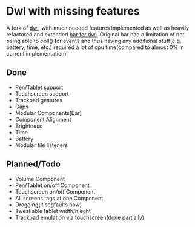 # Dwl with missing features
A fork of [dwl](https://codeberg.org/dwl/dwl), with much needed features implemented as well as heavily refactored and extended [bar for dwl](https://sr.ht/~raphi/somebar/). Original bar had a limitation of not being able to poll() for events and thus having any additional stuff(e.g. battery, time, etc.) required a lot of cpu time(compared to almost 0% in current implementation)
## Done
- Pen/Tablet support
- Touchscreen support
- Trackpad gestures
- Gaps
- Modular Components(Bar)
- Component Alignment
- Brightness
- Time
- Battery
- Modular file listeners
## Planned/Todo
- Volume Component
- Pen/Tablet on/off Component
- Touchscreen on/off Component
- All screens tags at one Component
- Dragging(it segfaults now)
- Tweakable tablet width/hieght
- Trackpad emulation via touchscreen(done partially)